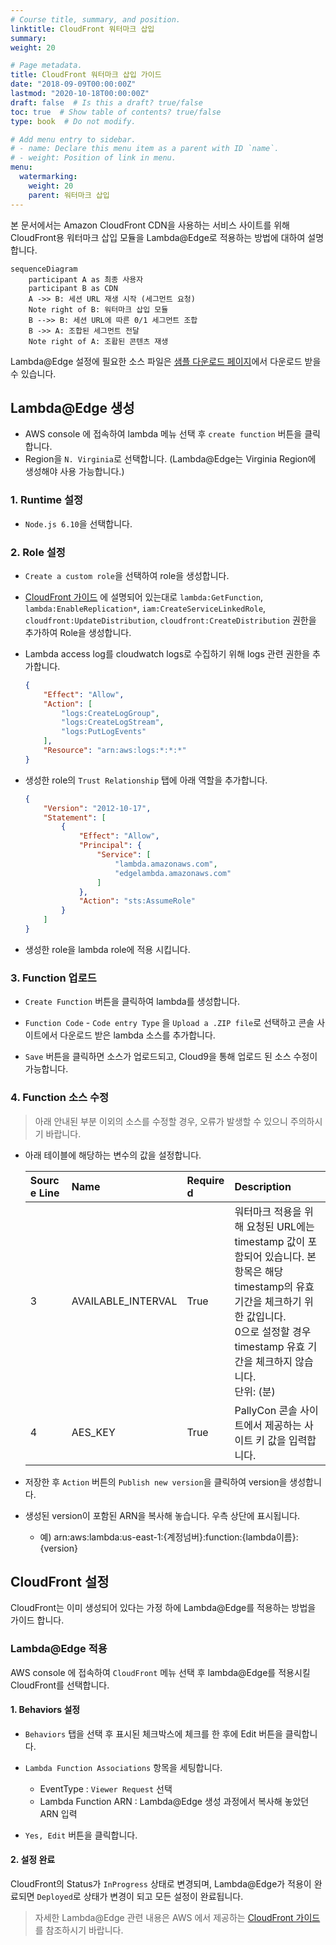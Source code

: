 ```yaml
---
# Course title, summary, and position.
linktitle: CloudFront 워터마크 삽입
summary: 
weight: 20

# Page metadata.
title: CloudFront 워터마크 삽입 가이드
date: "2018-09-09T00:00:00Z"
lastmod: "2020-10-18T00:00:00Z"
draft: false  # Is this a draft? true/false
toc: true  # Show table of contents? true/false
type: book  # Do not modify.

# Add menu entry to sidebar.
# - name: Declare this menu item as a parent with ID `name`.
# - weight: Position of link in menu.
menu:
  watermarking:
    weight: 20
    parent: 워터마크 삽입
---
```


본 문서에서는 Amazon CloudFront CDN을 사용하는 서비스 사이트를 위해 CloudFront용 워터마크 삽입 모듈을 Lambda@Edge로 적용하는 방법에 대하여 설명합니다.

```mermaid
sequenceDiagram
    participant A as 최종 사용자
    participant B as CDN
    A ->> B: 세션 URL 재생 시작 (세그먼트 요청)
    Note right of B: 워터마크 삽입 모듈
    B -->> B: 세션 URL에 따른 0/1 세그먼트 조합
    B ->> A: 조합된 세그먼트 전달
    Note right of A: 조홥된 콘텐츠 재생
```

Lambda@Edge 설정에 필요한 소스 파일은 [샘플 다운로드 페이지](../../getting-started/fwm-downloads)에서 다운로드 받을 수 있습니다.

## Lambda@Edge 생성

- AWS console 에 접속하여 lambda 메뉴 선택 후 `create function` 버튼을 클릭합니다.
- Region을 `N. Virginia`로 선택합니다. (Lambda@Edge는 Virginia Region에 생성해야 사용 가능합니다.)

### 1. Runtime 설정

- `Node.js 6.10`을 선택합니다.

### 2. Role 설정

- `Create a custom role`을 선택하여 role을 생성합니다.

- [CloudFront 가이드](https://docs.aws.amazon.com/ko_kr/AmazonCloudFront/latest/DeveloperGuide/lambda-edge-permissions.html)
에 설명되어 있는대로 `lambda:GetFunction`, `lambda:EnableReplication*`, `iam:CreateServiceLinkedRole`, `cloudfront:UpdateDistribution`, `cloudfront:CreateDistribution` 권한을 추가하여 Role을 생성합니다.

- Lambda access log를 cloudwatch logs로 수집하기 위해 logs 관련 권한을 추가합니다.
    ```json
    {
        "Effect": "Allow",
        "Action": [
            "logs:CreateLogGroup",
            "logs:CreateLogStream",
            "logs:PutLogEvents"
        ],
        "Resource": "arn:aws:logs:*:*:*"
    }
    ```

- 생성한 role의 `Trust Relationship` 탭에 아래 역할을 추가합니다.
    ```json
    { 
        "Version": "2012-10-17",
        "Statement": [
            {
                "Effect": "Allow",
                "Principal": { 
                    "Service": [
                        "lambda.amazonaws.com", 
                        "edgelambda.amazonaws.com" 
                    ] 
                }, 
                "Action": "sts:AssumeRole" 
            } 
        ] 
    }
    ```

- 생성한 role을 lambda role에 적용 시킵니다.

### 3. Function 업로드

- `Create Function` 버튼을 클릭하여 lambda를 생성합니다.

- `Function Code` - `Code entry Type` 을 `Upload a .ZIP file`로 선택하고 콘솔 사이트에서 다운로드 받은 lambda 소스를 추가합니다.

- `Save` 버튼을 클릭하면 소스가 업로드되고, Cloud9을 통해 업로드 된 소스 수정이 가능합니다.

### 4. Function 소스 수정

> 아래 안내된 부분 이외의 소스를 수정할 경우, 오류가 발생할 수 있으니 주의하시기 바랍니다.

- 아래 테이블에 해당하는 변수의 값을 설정합니다.

    | <div style="width:50px">Source Line</div> | <div style="width:60px">Name</div> | <div style="width:60px">Required</div> | Description |
    | :--- | :-- | :-- | :------------ |
    | 3 | AVAILABLE_INTERVAL | True | 워터마크 적용을 위해 요청된 URL에는 timestamp 값이 포함되어 있습니다. 본 항목은 해당 timestamp의 유효 기간을 체크하기 위한 값입니다. <br/>0으로 설정할 경우 timestamp 유효 기간을 체크하지 않습니다.<br/> 단위: (분) |
    | 4 | AES_KEY | True | PallyCon 콘솔 사이트에서 제공하는 사이트 키 값을 입력합니다. |

- 저장한 후 `Action` 버튼의 `Publish new version`을 클릭하여 version을 생성합니다.

- 생성된 version이 포함된 ARN을 복사해 놓습니다. 우측 상단에 표시됩니다.
    - 예) arn:aws:lambda:us-east-1:{계정넘버}:function:{lambda이름}:{version}

## CloudFront 설정

CloudFront는 이미 생성되어 있다는 가정 하에 Lambda@Edge를 적용하는 방법을 가이드 합니다.

### Lambda@Edge 적용

AWS console 에 접속하여 `CloudFront` 메뉴 선택 후 lambda@Edge를 적용시킬 CloudFront를 선택합니다.

#### 1. Behaviors 설정

- `Behaviors` 탭을 선택 후 표시된 체크박스에 체크를 한 후에 Edit 버튼을 클릭합니다.

- `Lambda Function Associations` 항목을 세팅합니다.
	- EventType : `Viewer Request` 선택
	- Lambda Function ARN : Lambda@Edge 생성 과정에서 복사해 놓았던 ARN 입력

- `Yes, Edit` 버튼을 클릭합니다.

#### 2. 설정 완료

CloudFront의 Status가 `InProgress` 상태로 변경되며, Lambda@Edge가 적용이 완료되면 `Deployed`로 상태가 변경이 되고 모든 설정이 완료됩니다.

> 자세한 Lambda@Edge 관련 내용은 AWS 에서 제공하는 [CloudFront 가이드](https://docs.aws.amazon.com/ko_kr/AmazonCloudFront/latest/DeveloperGuide/lambda-at-the-edge.html)를 참조하시기 바랍니다.
